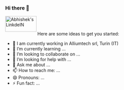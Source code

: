 ### Hi there 👋

<a href="https://www.linkedin.com/in/sweetorino/">
  <img align="left" alt="Abhishek's LinkdeIN" width="100px" height="50px" src="https://cdn.pixabay.com/photo/2020/07/07/11/26/linkedin-5380185_960_720.png" />
</a>
<br /><br />

Here are some ideas to get you started:

- 🔭 I am currently working in Alliumtech srl, Turin (IT)
- 🌱 I’m currently learning ...
- 👯 I’m looking to collaborate on ...
- 🤔 I’m looking for help with ...
- 💬 Ask me about ...
- 📫 How to reach me: ...
- 😄 Pronouns: ...
- ⚡ Fun fact: ...
